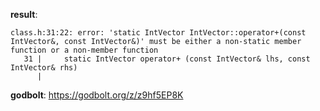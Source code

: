 **result**:
```
class.h:31:22: error: 'static IntVector IntVector::operator+(const IntVector&, const IntVector&)' must be either a non-static member function or a non-member function
   31 |     static IntVector operator+ (const IntVector& lhs, const IntVector& rhs)
      |                   
```
**godbolt**: https://godbolt.org/z/z9hf5EP8K
